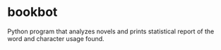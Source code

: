 # bookbot

Python program that analyzes novels and prints statistical report of the word and character usage found. 
